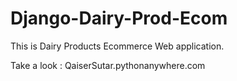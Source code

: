 # Django-Dairy-Prod-Ecom
This is Dairy Products Ecommerce Web application.

Take a look :
QaiserSutar.pythonanywhere.com
